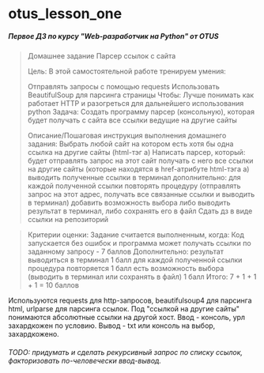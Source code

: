 # otus_lesson_one
##### Первое ДЗ по курсу "Web-разработчик на Python" от OTUS #####
 
>Домашнее задание
>Парсер ссылок с сайта
>
>Цель:
>В этой самостоятельной работе тренируем умения:
>
>Отправлять запросы с помощью requests
>Использовать BeautifulSoup для парсинга страницы
>Чтобы:
>Лучше понимать как работает HTTP и разогреться для дальнейшего использования python
>Задача:
>Создать программу парсер (консольную), которая будет получать с сайта все ссылки ведущие на другие сайты
>
>Описание/Пошаговая инструкция выполнения домашнего задания:
>Выбрать любой сайт на котором есть хотя бы одна ссылка на другие сайты (html-тэг a)
>Написать парсер, который:
>будет отправлять запрос на этот сайт
>получать с него все ссылки на другие сайты (которые находятся в href-атрибуте html-тэга а)
>выводить полученные ссылки в терминал
>дополнительно:
>для каждой полученной ссылки повторять процедуру (отправлять запрос на этот адрес, получать все связанные ссылки и выводить в терминал)
>добавить возможность выбора либо выводить результат в терминал, либо сохранять его в файл
>Сдать дз в виде ссылки на репозиторий

>Критерии оценки:
>Задание считается выполненным, когда:
>Код запускается без ошибок и программа может получать ссылки по заданному запросу - 7 баллов
>Дополнительно:
>результат выводиться в терминал 1 балл
>для каждой полученной ссылки процедура повторяется 1 балл
>есть возможность выбора (выводить в терминал или сохранять в файл) 1 балл
>Итого: 7 + 1 + 1 + 1 = 10 баллов

Используются requests для http-запросов, beautifulsoup4 для парсинга html, urlparse для парсинга ссылок. Под "ссылкой на другие сайты" понимаются абсолютные ссылки на другой хост. Ввод - консоль, урл захардкожен по условию. Вывод - txt или консоль на выбор, захардкожено. 
###### TODO: придумать и сделать рекурсивный запрос по списку ссылок, факторизовать по-человечески ввод-вывод. ######
